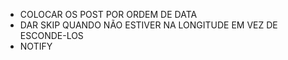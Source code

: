 - COLOCAR OS POST POR ORDEM DE DATA
- DAR SKIP QUANDO NÃO ESTIVER NA LONGITUDE EM VEZ DE ESCONDE-LOS
- NOTIFY